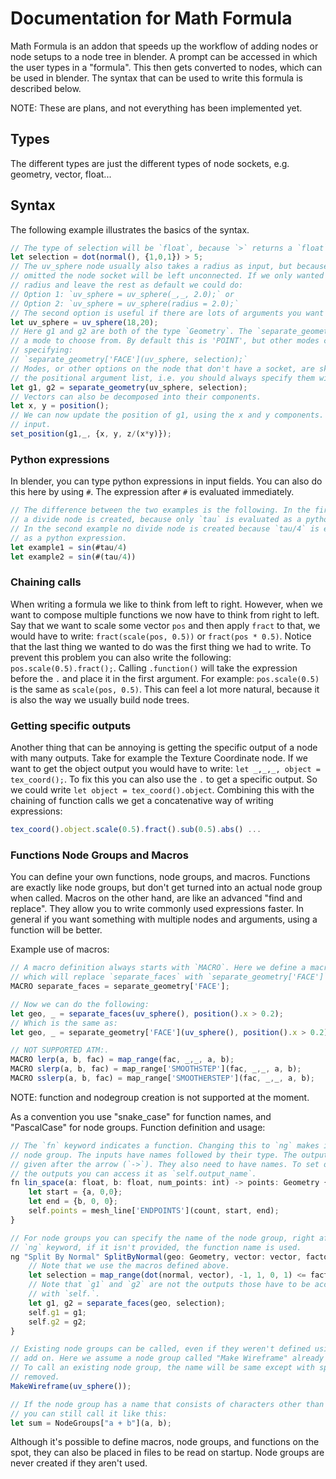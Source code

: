 # Documentation for Math Formula

Math Formula is an addon that speeds up the workflow of adding nodes or node setups to a node tree in blender. A prompt can be accessed in which the user types in a "formula". This then gets converted to nodes, which can be used in blender. The syntax that can be used to write this formula is described below.

NOTE: These are plans, and not everything has been implemented yet.

## Types

The different types are just the different types of node sockets, e.g. geometry, vector, float... 

## Syntax

The following example illustrates the basics of the syntax.
```js
// The type of selection will be `float`, because `>` returns a `float`.
let selection = dot(normal(), {1,0,1}) > 5;
// The uv_sphere node usually also takes a radius as input, but because it was 
// omitted the node socket will be left unconnected. If we only wanted to set the
// radius and leave the rest as default we could do:
// Option 1: `uv_sphere = uv_sphere(_,_, 2.0);` or
// Option 2: `uv_sphere = uv_sphere(radius = 2.0);`
// The second option is useful if there are lots of arguments you want to skip.
let uv_sphere = uv_sphere(18,20);
// Here g1 and g2 are both of the type `Geometry`. The `separate_geometry` node has
// a mode to choose from. By default this is 'POINT', but other modes can be set by
// specifying: 
// `separate_geometry['FACE'](uv_sphere, selection);`
// Modes, or other options on the node that don't have a socket, are skipped in
// the positional argument list, i.e. you should always specify them with a keyword.
let g1, g2 = separate_geometry(uv_sphere, selection);
// Vectors can also be decomposed into their components.
let x, y = position();
// We can now update the position of g1, using the x and y components. We ignore the selection
// input.
set_position(g1,_, {x, y, z/(x*y)});
```

### Python expressions
In blender, you can type python expressions in input fields. You can also do this here by using `#`. The expression after `#` is evaluated immediately.
```js
// The difference between the two examples is the following. In the first example
// a divide node is created, because only `tau` is evaluated as a python expression.
// In the second example no divide node is created because `tau/4` is evaluated
// as a python expression.
let example1 = sin(#tau/4)
let example2 = sin(#(tau/4))
```


### Chaining calls
When writing a formula we like to think from left to right. However, when we want to compose multiple functions we now have to think from right to left. Say that we want to scale some vector `pos` and then apply `fract` to that, we would have to write: `fract(scale(pos, 0.5))` or `fract(pos * 0.5)`. Notice that the last thing we wanted to do was the first thing we had to write. To prevent this problem you can also write the following: `pos.scale(0.5).fract();`. Calling `.function()` will take the expression before the `.` and place it in the first argument. For example: `pos.scale(0.5)` is the same as `scale(pos, 0.5)`. This can feel a lot more natural, because it is also the way we usually build node trees.

### Getting specific outputs
Another thing that can be annoying is getting the specific output of a node with many outputs. Take for example the Texture Coordinate node. If we want to get the object output you would have to write: `let _,_,_, object = tex_coord();`. To fix this you can also use the `.` to get a specific output. So we could write `let object = tex_coord().object`. Combining this with the chaining of function calls we get a concatenative way of writing expressions: 
```js
tex_coord().object.scale(0.5).fract().sub(0.5).abs() ...
```

### Functions Node Groups and Macros
You can define your own functions, node groups, and macros. Functions are exactly like node groups, but don't get turned into an actual node group when called. Macros on the other hand, are like an advanced "find and replace". They allow you to write commonly used expressions faster. In general if you want something with multiple nodes and arguments, using a function will be better.


Example use of macros:
```js
// A macro definition always starts with `MACRO`. Here we define a macro
// which will replace `separate_faces` with `separate_geometry['FACE']`.
MACRO separate_faces = separate_geometry['FACE'];

// Now we can do the following:
let geo, _ = separate_faces(uv_sphere(), position().x > 0.2);
// Which is the same as:
let geo, _ = separate_geometry['FACE'](uv_sphere(), position().x > 0.2);

// NOT SUPPORTED ATM:.
MACRO lerp(a, b, fac) = map_range(fac, _,_, a, b);
MACRO slerp(a, b, fac) = map_range['SMOOTHSTEP'](fac, _,_, a, b);
MACRO sslerp(a, b, fac) = map_range['SMOOTHERSTEP'](fac, _,_, a, b);
```

NOTE: function and nodegroup creation is not supported at the moment.

As a convention you use "snake_case" for function names, and "PascalCase" for node groups. Function definition and usage:
```js
// The `fn` keyword indicates a function. Changing this to `ng` makes it a node
// node group. The inputs have names followed by their type. The outputs are
// given after the arrow (`->`). They also need to have names. To set one of
// the outputs you can access it as `self.output_name`. 
fn lin_space(a: float, b: float, num_points: int) -> points: Geometry {
    let start = {a, 0,0};
    let end = {b, 0, 0};
    self.points = mesh_line['ENDPOINTS'](count, start, end);
}

// For node groups you can specify the name of the node group, right after the 
// `ng` keyword, if it isn't provided, the function name is used.
ng "Split By Normal" SplitByNormal(geo: Geometry, vector: vector, factor: float) -> g1: Geometry, g2: Geometry {
    // Note that we use the macros defined above.
    let selection = map_range(dot(normal, vector), -1, 1, 0, 1) <= factor; 
    // Note that `g1` and `g2` are not the outputs those have to be accessed
    // with `self.`.
    let g1, g2 = separate_faces(geo, selection);
    self.g1 = g1;
    self.g2 = g2;
}

// Existing node groups can be called, even if they weren't defined using this
// add on. Here we assume a node group called "Make Wireframe" already exists.
// To call an existing node group, the name will be same except with spaces
// removed.
MakeWireframe(uv_sphere());

// If the node group has a name that consists of characters other than normal ones
// you can still call it like this:
let sum = NodeGroups["a + b"](a, b);
```
Although it's possible to define macros, node groups, and functions on the spot, they can also be placed in files to be read on startup. Node groups are never created if they aren't used.
